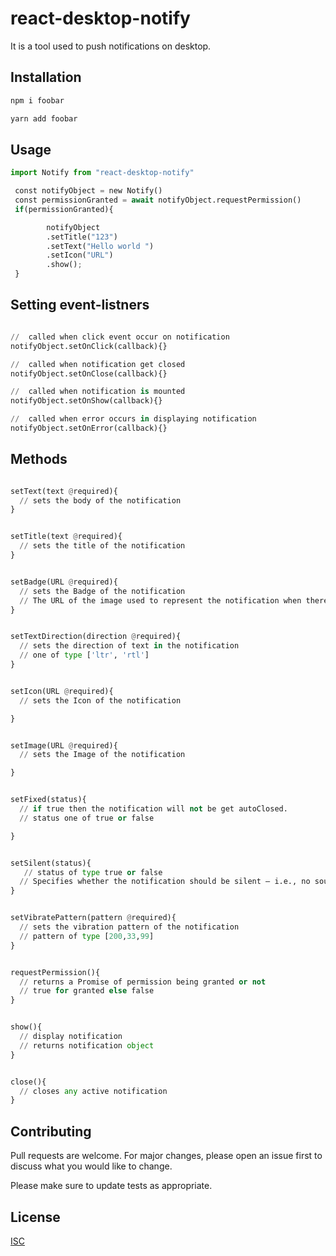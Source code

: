 # react-desktop-notify

It is a tool used to push notifications on desktop.

## Installation

```bash
npm i foobar
```

```bash
yarn add foobar
```

## Usage

```python
import Notify from "react-desktop-notify"

 const notifyObject = new Notify()
 const permissionGranted = await notifyObject.requestPermission()
 if(permissionGranted){

        notifyObject
        .setTitle("123")
        .setText("Hello world ")
        .setIcon("URL")
        .show();
 }

```

## Setting event-listners

```python

//  called when click event occur on notification
notifyObject.setOnClick(callback){}

//  called when notification get closed
notifyObject.setOnClose(callback){}

//  called when notification is mounted
notifyObject.setOnShow(callback){}

//  called when error occurs in displaying notification
notifyObject.setOnError(callback){}

```

## Methods

```python

setText(text @required){
  // sets the body of the notification
}

```

```python

setTitle(text @required){
  // sets the title of the notification
}

```

```python

setBadge(URL @required){
  // sets the Badge of the notification
  // The URL of the image used to represent the notification when there is not enough space to display the notification itself.
}

```

```python

setTextDirection(direction @required){
  // sets the direction of text in the notification
  // one of type ['ltr', 'rtl']
}

```

```python

setIcon(URL @required){
  // sets the Icon of the notification

}

```

```python

setImage(URL @required){
  // sets the Image of the notification

}

```

```python

setFixed(status){
  // if true then the notification will not be get autoClosed.
  // status one of true or false

}

```

```python

setSilent(status){
   // status of type true or false
  // Specifies whether the notification should be silent — i.e., no sounds or vibrations should be issued, regardless of the device settings.
}

```

```python

setVibratePattern(pattern @required){
  // sets the vibration pattern of the notification
  // pattern of type [200,33,99]
}

```

```python

requestPermission(){
  // returns a Promise of permission being granted or not
  // true for granted else false
}

```

```python

show(){
  // display notification
  // returns notification object
}

```

```python

close(){
  // closes any active notification
}

```

## Contributing

Pull requests are welcome. For major changes, please open an issue first to discuss what you would like to change.

Please make sure to update tests as appropriate.

## License

[ISC](https://choosealicense.com/licenses/mit/)
